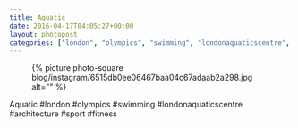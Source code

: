 ```yaml
---
title: Aquatic
date: 2016-04-17T04:05:27+00:00
layout: photopost
categories: ["london", "olympics", "swimming", "londonaquaticscentre", "architecture", "sport", "fitness", "photos", "instagram"]
---
```


<figure class="photo photo--square">
  {% picture photo-square blog/instagram/6515db0ee06467baa04c67adaab2a298.jpg alt="" %}
</figure>

Aquatic
#london #olympics #swimming #londonaquaticscentre #architecture #sport #fitness

